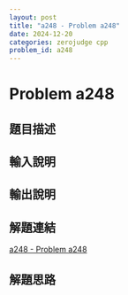 ```yaml
---
layout: post
title: "a248 - Problem a248"
date: 2024-12-20
categories: zerojudge cpp
problem_id: a248
---
```


# Problem a248

## 題目描述



## 輸入說明



## 輸出說明



## 解題連結

[a248 - Problem a248](https://zerojudge.tw/ShowProblem?problemid=a248)

## 解題思路

